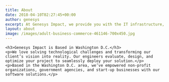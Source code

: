 ```yaml
---
title: About
date: 2018-04-10T02:27:45+00:00
author: genesys
excerpt: At Genesys Impact, we provide you with the IT infrastructure, software, and support you need to improve your business process – whether that means keeping your building secure, equipping your employees with a reliable network, or developing software applications to help organize your workforce.
layout: about
image: /images/adult-business-commerce-461146-700x450.jpg
---
```


    <h3>Genesys Impact is Based in Washington D.C.</h3>
    <p>We love solving technological challenges and transforming our client’s vision into reality. Our engineers evaluate, design, and optimize your project to seamlessly deploy your solution.</p>
    <p>Based in the Washington D.C. area, we’ve empowered non-profit organizations, government agencies, and start-up businesses with our software solutions.</p>